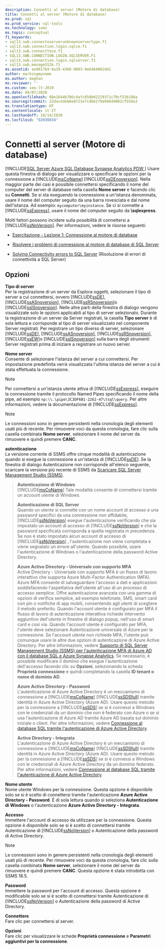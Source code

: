 ```yaml
---
description: Connetti al server (Motore di database)
title: Connetti al server (Motore di database)
ms.prod: sql
ms.prod_service: sql-tools
ms.technology: ssms
ms.topic: conceptual
f1_keywords:
- sql13.swb.connectoserverunknownservertype.f1
- sql13.swb.connection.login.sqlce.f1
- sql13.swb.connecttoce.f1
- SQL13.SWB.CONNECTION.LOGIN.SQLSERVER.F1
- sql13.swb.connection.login.sqlserver.f1
- sql13.swb.manageSS2k.f1
ms.assetid: ee9017b4-8a19-4360-9003-9e6484082d41
author: markingmyname
ms.author: maghan
ms.reviewer: ''
ms.custom: seo-lt-2019
ms.date: 04/07/2020
ms.openlocfilehash: 68e1644b786c4afc05d0d2219371c70cf53b198a
ms.sourcegitcommit: 22dacedeb6e8721e7cdb6279a946d4002cfb5da3
ms.translationtype: HT
ms.contentlocale: it-IT
ms.lasthandoff: 10/14/2020
ms.locfileid: "92030834"
---
```

# <a name="connect-to-server-database-engine"></a>Connetti al server (Motore di database)

[!INCLUDE[SQL Server Azure SQL Database Synapse Analytics PDW ](../../includes/applies-to-version/sql-asdb-asdbmi-asa-pdw.md)]
Usare questa finestra di dialogo per visualizzare o specificare le opzioni per la connessione a [!INCLUDE[msCoName](../../includes/msconame_md.md)] [!INCLUDE[ssDEnoversion](../../includes/ssdenoversion_md.md)]. Nella maggior parte dei casi è possibile connettersi specificando il nome del computer del server di database nella casella **Nome server** e facendo clic su **Connetti**. Se si sta eseguendo la connessione a un'istanza denominata, usare il nome del computer seguito da una barra rovesciata e dal nome dell'istanza. Ad esempio: `mycomputer\myinstance`. Se ci si connette a [!INCLUDE[ssExpress](../../includes/ssexpress_md.md)], usare il nome del computer seguito da **\sqlexpress**.
  
Molti fattori possono incidere sulla possibilità di connettersi a [!INCLUDE[ssNoVersion](../../includes/ssnoversion-md.md)]. Per informazioni, vedere le risorse seguenti:

- [Esercitazione - Lezione 1: Connessione al motore di database](../../relational-databases/lesson-1-connecting-to-the-database-engine.md)  

- [Risolvere i problemi di connessione al motore di database di SQL Server](../../database-engine/configure-windows/troubleshoot-connecting-to-the-sql-server-database-engine.md)  

- [Solving Connectivity errors to SQL Server](https://support.microsoft.com/help/4009936/solving-connectivity-errors-to-sql-server) (Risoluzione di errori di connettività a SQL Server)   
  
## <a name="options"></a>Opzioni

**Tipo di server**  
Per la registrazione di un server da Esplora oggetti, selezionare il tipo di server a cui connettersi, ovvero [!INCLUDE[ssDE](../../includes/ssde_md.md)], [!INCLUDE[ssASnoversion](../../includes/ssasnoversion_md.md)], [!INCLUDE[ssRSnoversion](../../includes/ssrsnoversion-md.md)]o [!INCLUDE[ssISnoversion](../../includes/ssisnoversion-md.md)]. Nelle altre parti della finestra di dialogo vengono visualizzate solo le opzioni applicabili al tipo di server selezionato. Durante la registrazione di un server da Server registrati, la casella **Tipo server** è di sola lettura e corrisponde al tipo di server visualizzato nel componente Server registrati. Per registrare un tipo diverso di server, selezionare [!INCLUDE[ssDE](../../includes/ssde_md.md)], [!INCLUDE[ssASnoversion](../../includes/ssasnoversion_md.md)], [!INCLUDE[ssRSnoversion](../../includes/ssrsnoversion-md.md)], [!INCLUDE[ssEW](../../includes/ssew-md.md)]o [!INCLUDE[ssISnoversion](../../includes/ssisnoversion-md.md)] sulla barra degli strumenti Server registrati prima di iniziare a registrare un nuovo server.  
  
**Nome server**  
Consente di selezionare l'istanza del server a cui connettersi. Per impostazione predefinita verrà visualizzata l'ultima istanza del server a cui è stata effettuata la connessione.  
  
> [!NOTE]  
> Per connettersi a un'istanza utente attiva di [!INCLUDE[ssExpress](../../includes/ssexpress_md.md)], eseguire la connessione tramite il protocollo Named Pipes specificando il nome della pipe, ad esempio `np:\\.\pipe\3C3DF6B1-2262-47\tsql\query`. Per altre informazioni, vedere la documentazione di [!INCLUDE[ssExpress](../../includes/ssexpress_md.md)].  

> [!NOTE]  
> Le connessioni sono in genere persistenti nella cronologia degli elementi usati più di recente. Per rimuovere voci da questa cronologia, fare clic sulla casella combinata **Nome server**, selezionare il nome del server da rimuovere e quindi premere **CANC**.  

**autenticazione**  
La versione corrente di SSMS offre cinque modalità di autenticazione quando si esegue la connessione a un'istanza di [!INCLUDE[ssDE](../../includes/ssde_md.md)]. Se la finestra di dialogo Autenticazione non corrisponde all'elenco seguente, scaricare la versione più recente di SSMS da [Scaricare SQL Server Management Studio (SSMS)](../download-sql-server-management-studio-ssms.md).  

> **Autenticazione di Windows**  
> [!INCLUDE[msCoName](../../includes/msconame_md.md)] Tale modalità consente di connettersi tramite un account utente di Windows.  
> 
> **Autenticazione di SQL Server**  
> Quando un utente si connette con un nome account di accesso e una password specifici da una connessione non affidabile, [!INCLUDE[ssNoVersion](../../includes/ssnoversion-md.md)] esegue l'autenticazione verificando che sia impostato un account di accesso di [!INCLUDE[ssNoVersion](../../includes/ssnoversion-md.md)] e che la password specificata corrisponda a quella registrata in precedenza. Se non è stato impostato alcun account di accesso di [!INCLUDE[ssNoVersion](../../includes/ssnoversion-md.md)] , l'autenticazione non viene completata e viene segnalato un errore all'utente. Quando possibile, usare l'autenticazione di Windows o l'autenticazione della password Active Directory.  
> 
> **Azure Active Directory - Universale con supporto MFA**  
> Active Directory - Universale con supporto MFA è un flusso di lavoro interattivo che supporta Azure Multi-Factor Authentication (MFA). Azure MFA consente di salvaguardare l'accesso a dati e applicazioni soddisfacendo l'aspettativa dell'utente all'uso di un processo di accesso semplice. Offre autenticazione avanzata con una gamma di opzioni di verifica semplice, ad esempio telefonate, SMS, smart card con pin o notifiche di app mobili, consentendo agli utenti di scegliere il metodo preferito. Quando l'account utente è configurato per MFA il flusso di lavoro di autenticazione interattiva richiede intervento aggiuntivo dell'utente in finestre di dialogo popup, nell'uso di smart card e così via. Quando l'account utente è configurato per MFA, l'utente deve selezionare Autenticazione universale di Azure per la connessione. Se l'account utente non richiede MFA, l'utente può comunque usare le altre due opzioni di autenticazione di Azure Active Directory. Per altre informazioni, vedere [Supporto di SQL Server Management Studio (SSMS) per l'autenticazione MFA di Azure AD con il database SQL e Azure Synapse Analytics](/azure/azure-sql/database/authentication-mfa-ssms-overview). Se necessario, è possibile modificare il dominio che esegue l'autenticazione dell'accesso facendo clic su **Opzioni**, selezionando la scheda **Proprietà connessione** e quindi completando la casella **ID tenant o nome di dominio AD**.  
> 
> **Azure Active Directory - Password**  
> L'autenticazione di Azure Active Directory è un meccanismo di connessione a [!INCLUDE[msCoName](../../includes/msconame_md.md)] [!INCLUDE[ssSDSfull](../../includes/sssdsfull-md.md)] tramite identità in Azure Active Directory (Azure AD).  Usare questo metodo per la connessione a [!INCLUDE[ssSDS](../../includes/sssds-md.md)] se si è connessi a Windows con le credenziali da un dominio che non è federato con Azure o se si usa l'autenticazione di Azure AD tramite Azure AD basata sul dominio iniziale o client. Per altre informazioni, vedere [Connessione al database SQL tramite l'autenticazione di Azure Active Directory](/azure/azure-sql/database/authentication-aad-overview).  
> 
> **Active Directory - Integrata**  
> L'autenticazione di Azure Active Directory è un meccanismo di connessione a [!INCLUDE[msCoName](../../includes/msconame_md.md)] [!INCLUDE[ssSDSfull](../../includes/sssdsfull-md.md)] tramite identità in Azure Active Directory (Azure AD). Usare questo metodo per la connessione a [!INCLUDE[ssSDS](../../includes/sssds-md.md)] se si è connessi a Windows con le credenziali di Azure Active Directory da un dominio federato. Per altre informazioni, vedere [Connessione al database SQL tramite l'autenticazione di Azure Active Directory](/azure/azure-sql/database/authentication-aad-overview).  
  
**Nome utente**  
Nome utente Windows per la connessione. Questa opzione è disponibile solo se si è scelto di connettersi tramite l'autenticazione **Azure Active Directory - Password**. È di sola lettura quando si seleziona **Autenticazione di Windows** o l'autenticazione **Azure Active Directory - Integrata**.  
  
**Accesso**  
Immettere l'account di accesso da utilizzare per la connessione. Questa opzione è disponibile solo se si è scelto di connettersi tramite Autenticazione di [!INCLUDE[ssNoVersion](../../includes/ssnoversion-md.md)] o Autenticazione della password di Active Directory.  
  
> [!NOTE]  
> Le connessioni sono in genere persistenti nella cronologia degli elementi usati più di recente. Per rimuovere voci da questa cronologia, fare clic sulla casella combinata **Nome server**, selezionare il nome del server da rimuovere e quindi premere **CANC**. Questa opzione è stata introdotta con SSMS 18.5.

**Password**  
Immettere la password per l'account di accesso. Questa opzione è modificabile solo se si è scelto di connettersi tramite Autenticazione di [!INCLUDE[ssNoVersion](../../includes/ssnoversion-md.md)] o Autenticazione della password di Active Directory.  

**Connettere**  
Fare clic per connettersi al server.

**Opzioni**  
Fare clic per visualizzare le schede **Proprietà connessione** e **Parametri aggiuntivi per la connessione**.